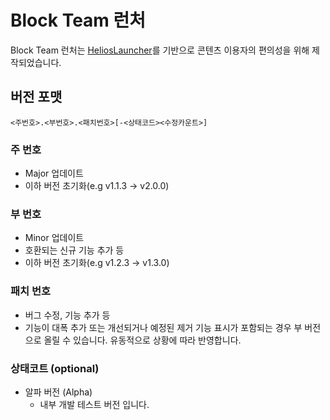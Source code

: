 # Block Team 런처
Block Team 런처는 [HeliosLauncher](https://github.com/dscalzi/HeliosLauncher)를 기반으로 콘텐츠 이용자의 편의성을 위해 제작되었습니다.

## 버전 포맷
```<주번호>.<부번호>.<패치번호>[-<상태코드><수정카운트>]```

### 주 번호

- Major 업데이트
- 이하 버전 초기화(e.g v1.1.3 -> v2.0.0)

### 부 번호

- Minor 업데이트
- 호환되는 신규 기능 추가 등
- 이하 버전 초기화(e.g v1.2.3 -> v1.3.0)

### 패치 번호

- 버그 수정, 기능 추가 등
- 기능이 대폭 추가 또는 개선되거나 예정된 제거 기능 표시가 포함되는 경우 부 버전으로 올릴 수 있습니다. 유동적으로 상황에 따라 반영합니다.

### 상태코트 (optional)

- 알파 버전 (Alpha)
  - 내부 개발 테스트 버전 입니다.



